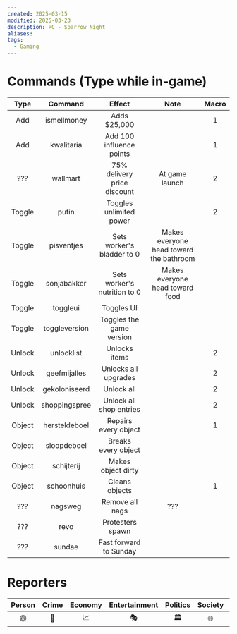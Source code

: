 ```yaml
---
created: 2025-03-15
modified: 2025-03-23
description: PC - Sparrow Night
aliases: 
tags:
  - Gaming
---
```


# Commands (Type while in-game)

|  Type  |    Command    |            Effect            |                  Note                   | Macro |
| :----: | :-----------: | :--------------------------: | :-------------------------------------: | :---: |
|  Add   |  ismellmoney  |         Adds $25,000         |                                         |   1   |
|  Add   |  kwalitaria   |   Add 100 influence points   |                                         |   1   |
|  ???   |   wallmart    | 75% delivery price discount  |             At game launch              |   2   |
| Toggle |     putin     |   Toggles unlimited power    |                                         |   2   |
| Toggle |  pisventjes   |  Sets worker's bladder to 0  | Makes everyone head toward the bathroom |       |
| Toggle |  sonjabakker  | Sets worker's nutrition to 0 |     Makes everyone head toward food     |       |
| Toggle |   toggleui    |          Toggles UI          |                                         |       |
| Toggle | toggleversion |   Toggles the game version   |                                         |       |
| Unlock |  unlocklist   |        Unlocks items         |                                         |   2   |
| Unlock | geefmijalles  |     Unlocks all upgrades     |                                         |   2   |
| Unlock | gekoloniseerd |          Unlock all          |                                         |   2   |
| Unlock | shoppingspree |   Unlock all shop entries    |                                         |   2   |
| Object | hersteldeboel |     Repairs every object     |                                         |   1   |
| Object |  sloopdeboel  |     Breaks every object      |                                         |       |
| Object |  schijterij   |      Makes object dirty      |                                         |       |
| Object |  schoonhuis   |        Cleans objects        |                                         |   1   |
|  ???   |    nagsweg    |       Remove all nags        |                   ???                   |       |
|  ???   |     revo      |       Protesters spawn       |                                         |       |
|  ???   |    sundae     |    Fast forward to Sunday    |                                         |       |

# Reporters

| Person | Crime | Economy | Entertainment | Politics | Society | Sports |
| :----: | :---: | :-----: | :-----------: | :------: | :-----: | :----: |
|   😄   |  🔫   |   📈    |      🎭       |    🏛️    |   🌐    |   🏆   |
